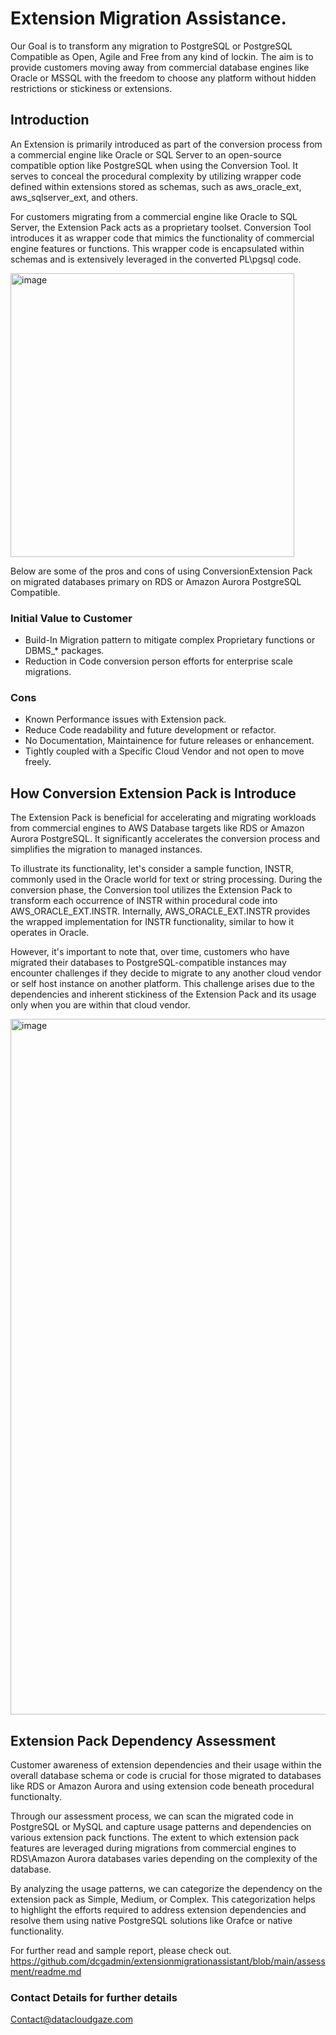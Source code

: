# Extension Migration Assistance.

Our Goal is to transform any migration to PostgreSQL or PostgreSQL Compatible as Open, Agile and Free from any kind of lockin. The aim is to provide customers moving away from commercial database engines like Oracle or MSSQL with the freedom to choose any platform without hidden restrictions or stickiness or extensions.


## Introduction
An Extension is primarily introduced as part of the conversion process from a commercial engine like Oracle or SQL Server to an open-source compatible option like PostgreSQL when using the Conversion Tool. It serves to conceal the procedural complexity by utilizing wrapper code defined within extensions stored as schemas, such as aws_oracle_ext, aws_sqlserver_ext, and others.

For customers migrating from a commercial engine like Oracle to SQL Server, the Extension Pack acts as a proprietary toolset. Conversion Tool introduces it as wrapper code that mimics the functionality of commercial engine features or functions. This wrapper code is encapsulated within schemas and is extensively leveraged in the converted PL\pgsql code.

<img width="454" alt="image" src="https://github.com/dcgadmin/sctextensionmigrator/assets/137620464/e6797f5f-3917-4d8b-8b31-e6e57ddc1732">


Below are some of the pros and cons of using ConversionExtension Pack on migrated databases primary on RDS or Amazon Aurora PostgreSQL Compatible.

### Initial Value to Customer

- Build-In Migration pattern to mitigate complex Proprietary functions or DBMS_* packages.
- Reduction in Code conversion person efforts for enterprise scale migrations.

### Cons 

- Known Performance issues with Extension pack.
- Reduce Code readability and future development or refactor.
- No Documentation, Maintainence for future releases or enhancement. 
- Tightly coupled with a Specific Cloud Vendor and not open to move freely.

## How Conversion Extension Pack is Introduce

The Extension Pack is beneficial for accelerating and migrating workloads from commercial engines to AWS Database targets like RDS or Amazon Aurora PostgreSQL. It significantly accelerates the conversion process and simplifies the migration to managed instances.

To illustrate its functionality, let's consider a sample function, INSTR, commonly used in the Oracle world for text or string processing. During the conversion phase, the Conversion tool utilizes the Extension Pack to transform each occurrence of INSTR within procedural code into AWS_ORACLE_EXT.INSTR. Internally, AWS_ORACLE_EXT.INSTR provides the wrapped implementation for INSTR functionality, similar to how it operates in Oracle.

However, it's important to note that, over time, customers who have migrated their databases to  PostgreSQL-compatible instances may encounter challenges if they decide to migrate to any another cloud vendor or self host instance on another platform. This challenge arises due to the dependencies and inherent stickiness of the Extension Pack and its usage only when you are within that cloud vendor.

<img width="1113" alt="image" src="https://github.com/dcgadmin/sctextensionmigrator/assets/137620464/bb79ce83-e010-48ec-92b7-5283ff7ff5cc">


## Extension Pack Dependency Assessment

Customer awareness of extension dependencies and their usage within the overall database schema or code is crucial for those migrated to  databases like RDS or Amazon Aurora and using extension code beneath procedural functionalty.

Through our assessment process, we can scan the migrated code in PostgreSQL or MySQL and capture usage patterns and dependencies on various extension pack functions. The extent to which extension pack features are leveraged during migrations from commercial engines to RDS\Amazon Aurora databases varies depending on the complexity of the database.

By analyzing the usage patterns, we can categorize the dependency on the extension pack as Simple, Medium, or Complex. This categorization helps to highlight the efforts required to address extension dependencies and resolve them using native PostgreSQL solutions like Orafce or native functionality.

For further read and sample report, please check out.
https://github.com/dcgadmin/extensionmigrationassistant/blob/main/assessment/readme.md

### Contact Details for further details
Contact@datacloudgaze.com

